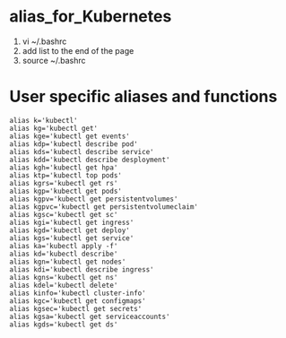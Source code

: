 # alias_for_Kubernetes
1. vi ~/.bashrc  
2. add list to the end of the page
3. source ~/.bashrc 

# User specific aliases and functions
    alias k='kubectl'
    alias kg='kubectl get' 
    alias kge='kubectl get events'
    alias kdp='kubectl describe pod'
    alias kds='kubectl describe service'
    alias kdd='kubectl describe desployment'
    alias kgh='kubectl get hpa'
    alias ktp='kubectl top pods'
    alias kgrs='kubectl get rs'
    alias kgp='kubectl get pods'
    alias kgpv='kubectl get persistentvolumes'
    alias kgpvc='kubectl get persistentvolumeclaim'
    alias kgsc='kubectl get sc'
    alias kgi='kubectl get ingress'
    alias kgd='kubectl get deploy'
    alias kgs='kubectl get service'
    alias ka='kubectl apply -f'
    alias kd='kubectl describe'
    alias kgn='kubectl get nodes'
    alias kdi='kubectl describe ingress'
    alias kgns='kubectl get ns'
    alias kdel='kubectl delete'
    alias kinfo='kubectl cluster-info'
    alias kgc='kubectl get configmaps'
    alias kgsec='kubectl get secrets'
    alias kgsa='kubectl get serviceaccounts'
    alias kgds='kubectl get ds'
